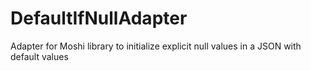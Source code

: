 # DefaultIfNullAdapter
Adapter for Moshi library to initialize explicit null values in a JSON with default values 
